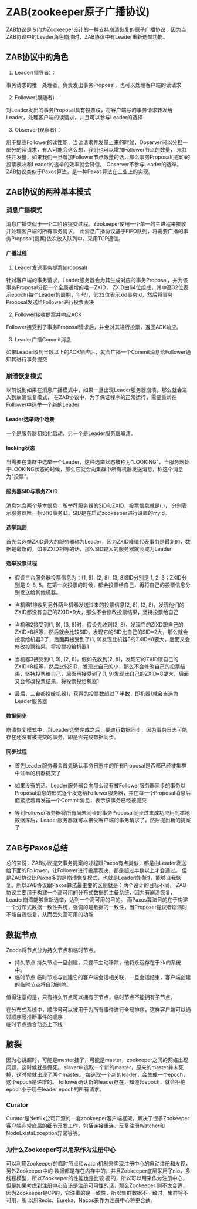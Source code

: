 # ZAB(zookeeper原子广播协议)
ZAB协议是专门为Zookeeper设计的一种支持崩溃恢复的原子广播协议，因为当ZAB协议中的Leader角色崩溃时，ZAB协议中有Leader重新选举功能。

## ZAB协议中的角色
1. Leader(领导者)：

事务请求的唯一处理者，负责发出事务Proposal，也可以处理客户端的读请求

2. Follower(跟随者)：

对Leader发出的事务Proposal具有投票权，将客户端写的事务请求转发给Leader，处理客户端的读请求，并且可以参与Leader的选择

3. Observer(观察者)：

用于提高Follower的读性能，当读请求并发量上来的时候，Observer可以分担一部分的读请求，有人可能会这么想，我们也可以增加Follower节点的数量，
来扛住并发量，如果我们一旦增加Follower节点数量的话，那么事务Proposal(提案)的投票表决和Leader的选举的效率就会降低。
Observer不参与Leader的选举。
ZAB协议类似于Paxos算法，是一种Paxos算法在工业上的实现。

## ZAB协议的两种基本模式
### 消息广播模式
消息广播类似于一个二阶段提交过程。Zookeeper使用一个单一的主进程来接收并处理客户端的所有事务请求，
此消息广播协议基于FIFO队列，将需要广播的事务Proposal(提案)依次放入队列中，采用TCP通信。

#### 广播过程
1. Leader发送事务提案(proposal)

针对客户端的事务请求，Leader服务器会为其生成对应的事务Proposal，并为该事务Proposal分配一个全局递增的唯一ZXID，
ZXID由64位组成，其中高32位表示epoch(每个Leader的周期，年号)，低32位表示xid事务id，然后将事务Proposal发送给Follower进行投票表决

2. Follower接收提案并响应ACK

Follower接受到了事务Proposal请求后，并会对其进行投票，返回ACK响应。

3. Leader广播Commit消息

如果Leader收到半数以上的ACK响应后，就会广播一个Commit消息给Follower通知其进行事务提交

###  崩溃恢复模式
以前说到如果在消息广播模式中，如果一旦出现Leader服务器崩溃，那么就会进入到崩溃恢复模式，
在ZAB协议中，为了保证程序的正常运行，需要重新在Follower中选举一个新的Leader

#### Leader选举两个场景
一个是服务器初始化启动，另一个是Leader服务器崩溃。

#### looking状态
当需要在集群中选举一个Leader，这种选举状态被称为"LOOKING"，当服务器处于LOOKING状态的时候，那么它就会向集群中所有机器发送消息，称这个消息为"投票"。

#### 服务器SID与事务ZXID
消息包含两个基本信息：所举荐服务器的SID和ZXID，投票信息就是(<SID>,<ZXID>)， 分别表示服务器唯一标识和事务ID。SID是在启动zookeeper进行设置的myid。

#### 选举规则
首先会选举ZXID最大的服务器称为Leader，因为ZXID峰值代表事务是最新的，数据是最新的，如果ZXID相等的话，那么SID较大的服务器就会成为Leader

#### 选举投票过程

- 假设三台服务器投票信息为：(1, 9), (2, 8), (3, 8)SID分别是 1, 2, 3；ZXID分别是 9, 8, 8。在第一次投票的时候，都会投票给自己，再将自己的投票信息分别发送给其他机器。

- 当机器1接收到另外两台机器发送过来的投票信息(2, 8), (3, 8)，发现他们的ZXID都没有自己的ZXID=9大，那么不会修改投票结果，坚持投票给自己

- 当机器2接受到(1, 9), (3, 8)时，假设先收到(3, 8)，发现它的ZIXD跟自己的ZXID=8相等，然后就会比较SID，发现它的SID比自己的SID=2大，那么就会投票给机器3了，后面再接受到了(1, 9)发现比机器3的ZXID=8要大，后面又会修改投票结果，将投票投给机器1

- 当机器3接受到(1, 9), (2, 8)，假如先收到(2, 8)，发现它的ZXID跟自己的ZXID=8相等，然后比较SID，发现比自己的小，那么不会修改自己的投票结果，坚持投票给自己，后面再接受到了(1, 9)发现比自己的ZXID=8要大，后面又会修改投票结果，将投票投给机器1

- 最后，三台都投给机器1，获得的投票数超过了半数，即机器1就会当选为Leader服务器

#### 数据同步
崩溃恢复模式中，当Leader选举完成之后，要进行数据同步，因为事务日志可能存在还没有被提交的事务，即是否完成数据同步。

#### 同步过程
- 首先Leader服务器会首先确认事务日志中的所有Proposal是否都已经被集群中过半的机器提交了

- 如果没有的话，Leader服务器会向那么没有被Follower服务器同步的事务以Proposal消息的形式逐个发送给Follower服务器，并在每一个Proposal消息后面紧接着再发送一个Commit消息，表示该事务已经被提交

- 等到Follower服务器将所有尚未同步的事务Proposal同步过来成功应用到本地数据库后，Leader服务器就可以接受客户端的事务请求了，然后提出新的提案了

## ZAB与Paxos总结
总的来说，ZAB协议提交事务提案的过程跟Paxos有点类似，都是由Leader发送给下面的Follower，让Follower进行投票表决，都是超过半数以上才会通过。
但是ZAB协议比Paxos多的是崩溃恢复模式，也就是Leader崩溃时，能够自我恢复。所以ZAB协议跟Paxos算法最主要的区别就是：两个设计的目标不同，
ZAB协议主要用于构建一个高可用的分布式数据的主备系统，因为有崩溃恢复，Leader崩溃能够重新选举，达到一个高可用的目的。
而Paxos算法目的在于构建一个分布式数据一致性系统，强调的是数据的一致性，当Proposer提议者崩溃时不能自我恢复，从而丢失高可用的功能

## 数据节点
Znode将节点分为持久节点和临时节点。
- 持久节点
  持久节点一旦创建，只要不主动移除，他将永远存在于zk的系统中。
- 临时节点
  临时节点与创建它的客户端会话相关联，一旦会话结束，客户端创建的临时节点将自动删除。

值得注意的是，只有持久节点可以拥有子节点，临时节点不能拥有子节点。

在分布式系统中，顺序号可以被用于为所有事件进行全局排序，这样客户端可以通过顺序号推断事件的顺序        
临时节点适合动态上下线

## 脑裂
因为心跳超时，可能是master挂了，可能是master，zookeeper之间的网络出现问题，这时候就是假死。
slaver中选取一个新的master，原来的master并未死掉，这时候就出现了两个master。
每选取一个新的leader，会生成一个epoch，这个epoch是递增的。
follower确认新的leader存在，知道起epoch，就会拒绝epoch小于现任leader epoch的所有请求。

### Curator
Curator是Netflix公司开源的一套zookeeper客户端框架，解决了很多Zookeeper客户端非常底层的细节开发工作，包括连接重连、反复注册Watcher和NodeExistsException异常等等。

### 为什么Zookeeper可以⽤来作为注册中⼼
可以利⽤Zookeeper的临时节点和watch机制来实现注册中⼼的⾃动注册和发现，另外Zookeeper中的
数据都是存在内存中的，并且Zookeeper底层采⽤了nio，多线程模型，所以Zookeeper的性能也是⽐较
⾼的，所以可以⽤来作为注册中⼼，但是如果考虑到注册中⼼应该是注册可⽤性的话，那么Zookeeper
则不太合适，因为Zookeeper是CP的，它注重的是⼀致性，所以集群数据不⼀致时，集群将不可⽤，所
以⽤Redis、Eureka、Nacos来作为注册中⼼将更合适。

